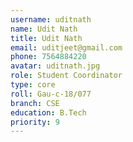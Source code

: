 ```yaml
---
username: uditnath
name: Udit Nath
title: Udit Nath
email: uditjeet@gmail.com
phone: 7564884220
avatar: uditnath.jpg
role: Student Coordinator
type: core
roll: Gau-c-18/077
branch: CSE
education: B.Tech
priority: 9
---
```

